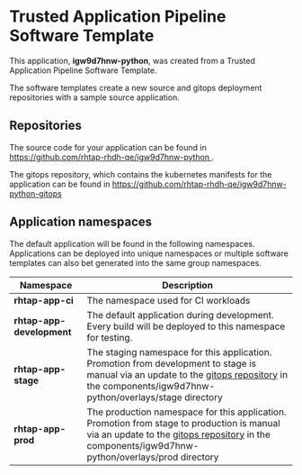 # Trusted Application Pipeline Software Template

This application, **igw9d7hnw-python**, was created from a Trusted Application Pipeline Software Template.

The software templates create a new source and gitops deployment repositories with a sample source application. 

## Repositories

The source code for your application can be found in [https://github.com/rhtap-rhdh-qe/igw9d7hnw-python ](https://github.com/rhtap-rhdh-qe/igw9d7hnw-python ).
 
The gitops repository, which contains the kubernetes manifests for the application can be found in 
[https://github.com/rhtap-rhdh-qe/igw9d7hnw-python-gitops ](https://github.com/rhtap-rhdh-qe/igw9d7hnw-python-gitops ) 

## Application namespaces 

The default application will be found in the following namespaces. Applications can be deployed into unique namespaces or multiple software templates can also bet generated into the same group namespaces.  

|  Namespace   |  Description   |  
| -------- | -------- |
| **rhtap-app-ci** | The namespace used for CI workloads |
| **rhtap-app-development** | The default application during development. Every build will be deployed to this namespace for testing. |
| **rhtap-app-stage** | The staging namespace for this application. Promotion from development to stage is manual via an update to the [gitops repository](https://github.com/rhtap-rhdh-qe/igw9d7hnw-python-gitops ) in the components/igw9d7hnw-python/overlays/stage directory |
| **rhtap-app-prod** | The production namespace for this application. Promotion from stage to production is manual via an update to the [gitops repository](https://github.com/rhtap-rhdh-qe/igw9d7hnw-python-gitops ) in the components/igw9d7hnw-python/overlays/prod directory |